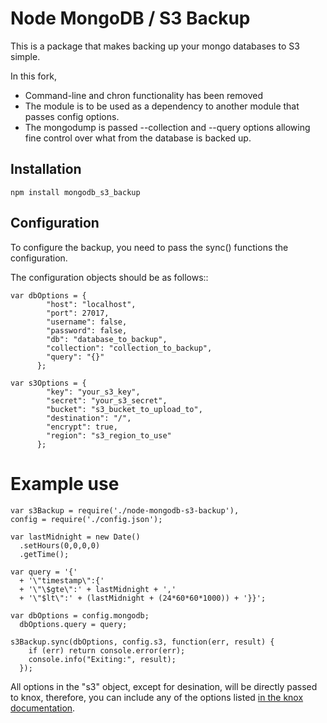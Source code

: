 # Node MongoDB / S3 Backup

This is a package that makes backing up your mongo databases to S3 simple.

In this fork,

* Command-line and chron functionality has been removed
* The module is to be used as a dependency to another module that
passes config options.
* The mongodump is passed --collection and --query options allowing
fine control over what from the database is backed up.

## Installation

    npm install mongodb_s3_backup

## Configuration

To configure the backup, you need to pass the sync() functions the configuration.

The configuration objects should be as follows::

```
var dbOptions = {
        "host": "localhost",
        "port": 27017,
        "username": false,
        "password": false,
        "db": "database_to_backup",
        "collection": "collection_to_backup",
        "query": "{}"
      };

var s3Options = {
        "key": "your_s3_key",
        "secret": "your_s3_secret",
        "bucket": "s3_bucket_to_upload_to",
        "destination": "/",
        "encrypt": true,
        "region": "s3_region_to_use"
      };
```

# Example use

```
var s3Backup = require('./node-mongodb-s3-backup'),
config = require('./config.json');

var lastMidnight = new Date()
  .setHours(0,0,0,0)
  .getTime();

var query = '{'
  + '\"timestamp\":{'
  + '\"\$gte\":' + lastMidnight + ','
  + '\"$lt\":' + (lastMidnight + (24*60*60*1000)) + '}}';

var dbOptions = config.mongodb;
  dbOptions.query = query;

s3Backup.sync(dbOptions, config.s3, function(err, result) {
    if (err) return console.error(err);
    console.info("Exiting:", result);
  });
```

All options in the "s3" object, except for desination, will be directly passed to knox, therefore, you can include any of the options listed [in the knox documentation](https://github.com/LearnBoost/knox#client-creation-options "Knox README").